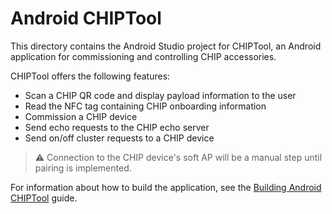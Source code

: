 # Android CHIPTool

This directory contains the Android Studio project for CHIPTool, an Android
application for commissioning and controlling CHIP accessories.

CHIPTool offers the following features:

-   Scan a CHIP QR code and display payload information to the user
-   Read the NFC tag containing CHIP onboarding information
-   Commission a CHIP device
-   Send echo requests to the CHIP echo server
-   Send on/off cluster requests to a CHIP device

> :warning: Connection to the CHIP device's soft AP will be a manual step until
> pairing is implemented.

For information about how to build the application, see the
[Building Android CHIPTool](../../../docs/guides/android_building.md) guide.
